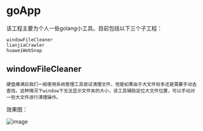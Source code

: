 # goApp
该工程主要为个人一些golang小工具。目前包括以下三个子工程：

	windowFileCleaner
	lianjiaCrawler
	huaweiWebSnap
  
windowFileCleaner 
--------------------------------------------------------------------------------------------------

	硬盘爆满后我们一般使用系统管理工具尝试清理文件，但是如果由于大文件较多还是需要手动去查找，这种情况下window下无法显示文件夹的大小，该工具辅助定位大文件位置，可以手动对一些大文件进行清理操作。

效果图：
	
  ![image](https://github.com/kmood/goApp/blob/master/windowFileCleaner/src/windowFileCleaner.png) 
